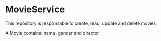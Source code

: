# MovieService

This repository is responsable to create, read, update and delete movies

A Movie contains: name, gender and director